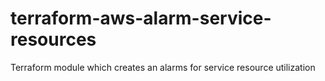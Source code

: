 # terraform-aws-alarm-service-resources
Terraform module which creates an alarms for service resource utilization
